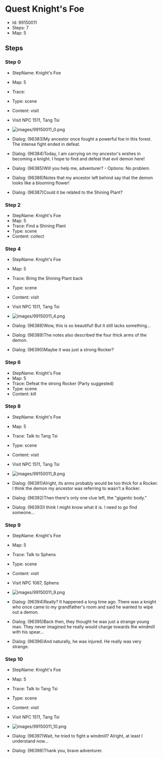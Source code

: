 # Quest Knight's Foe

- Id: 99150011
- Steps: 7
- Map: 5

## Steps

### Step 0
- StepName:  Knight's Foe
- Map:  5
- Trace:  
- Type:  scene
- Content:  visit
- Visit NPC 1511, Tang Tsi

- ![images/99150011_0.png](images/99150011_0.png)
- Dialog: (96383)My ancestor once fought a powerful foe in this forest. The intense fight ended in defeat.
- Dialog: (96384)Today, I am carrying on my ancestor's wishes in becoming a knight. I hope to find and defeat that evil demon here! 
- Dialog: (96385)Will you help me, adventurer?  - Options: No problem.
- Dialog: (96386)Notes that my ancestor left behind say that the demon looks like a blooming flower!
- Dialog: (96387)Could it be related to the Shining Plant?


### Step 2
- StepName:  Knight's Foe
- Map:  5
- Trace:  Find a Shining Plant
- Type:  scene
- Content:  collect


### Step 4
- StepName:  Knight's Foe
- Map:  5
- Trace:  Bring the Shining Plant back
- Type:  scene
- Content:  visit
- Visit NPC 1511, Tang Tsi

- ![images/99150011_4.png](images/99150011_4.png)
- Dialog: (96388)Wow, this is so beautiful! But it still lacks something...
- Dialog: (96389)The notes also described the four thick arms of the demon.
- Dialog: (96390)Maybe it was just a strong Rocker? 


### Step 6
- StepName:  Knight's Foe
- Map:  5
- Trace:  Defeat the strong Rocker (Party suggested)
- Type:  scene
- Content:  kill


### Step 8
- StepName:  Knight's Foe
- Map:  5
- Trace:  Talk to Tang Tsi
- Type:  scene
- Content:  visit
- Visit NPC 1511, Tang Tsi

- ![images/99150011_8.png](images/99150011_8.png)
- Dialog: (96391)Alright, its arms probably would be too thick for a Rocker. I think the demon my ancestor was referring to wasn't a Rocker.
- Dialog: (96392)Then there's only one clue left, the "gigantic body." 
- Dialog: (96393)I think I might know what it is. I need to go find someone...


### Step 9
- StepName:  Knight's Foe
- Map:  5
- Trace:  Talk to Sphens
- Type:  scene
- Content:  visit
- Visit NPC 1067, Sphens

- ![images/99150011_9.png](images/99150011_9.png)
- Dialog: (96394)Really? It happened a long time ago. There was a knight who once came to my grandfather's room and said he wanted to wipe out a demon. 
- Dialog: (96395)Back then, they thought he was just a strange young man. They never imagined he really would charge towards the windmill with his spear...
- Dialog: (96396)And naturally, he was injured. He really was very strange.


### Step 10
- StepName:  Knight's Foe
- Map:  5
- Trace:  Talk to Tang Tsi
- Type:  scene
- Content:  visit
- Visit NPC 1511, Tang Tsi

- ![images/99150011_10.png](images/99150011_10.png)
- Dialog: (96397)Wait, he tried to fight a windmill? Alright, at least I understand now...
- Dialog: (96398)Thank you, brave adventurer.


